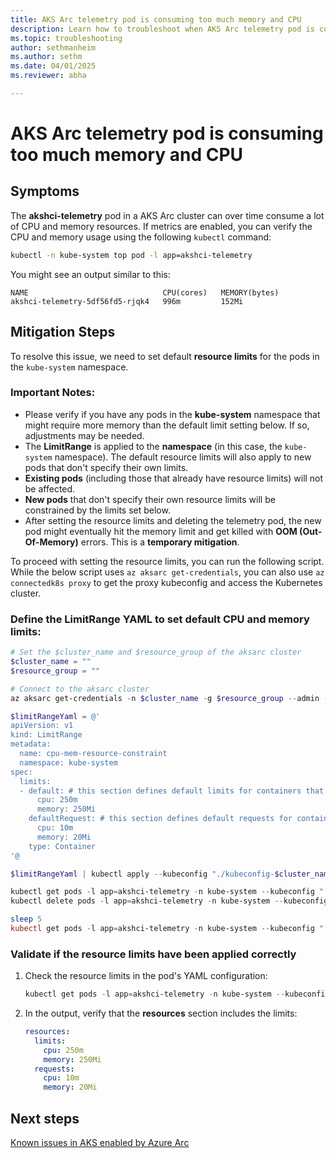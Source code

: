 ```yaml
---
title: AKS Arc telemetry pod is consuming too much memory and CPU
description: Learn how to troubleshoot when AKS Arc telemetry pod is consuming too much memory and CPU
ms.topic: troubleshooting
author: sethmanheim
ms.author: sethm
ms.date: 04/01/2025
ms.reviewer: abha

---
```


# AKS Arc telemetry pod is consuming too much memory and CPU

## Symptoms

The **akshci-telemetry** pod in a AKS Arc cluster can over time consume a lot of CPU and memory resources. If metrics are enabled, you can verify the CPU and memory usage using the following `kubectl` command:

```bash
kubectl -n kube-system top pod -l app=akshci-telemetry
```

You might see an output similar to this:

```output
NAME                              CPU(cores)   MEMORY(bytes)
akshci-telemetry-5df56fd5-rjqk4   996m         152Mi
```

## Mitigation Steps

To resolve this issue, we need to set default **resource limits** for the pods in the `kube-system` namespace.

### Important Notes:
- Please verify if you have any pods in the **kube-system** namespace that might require more memory than the default limit setting below. If so, adjustments may be needed.
- The **LimitRange** is applied to the **namespace** (in this case, the `kube-system` namespace). The default resource limits will also apply to new pods that don't specify their own limits.
- **Existing pods** (including those that already have resource limits) will not be affected.
- **New pods** that don't specify their own resource limits will be constrained by the limits set below.
- After setting the resource limits and deleting the telemetry pod, the new pod might eventually hit the memory limit and get killed with **OOM (Out-Of-Memory)** errors. This is a **temporary mitigation**.
  
To proceed with setting the resource limits, you can run the following script. While the below script uses `az aksarc get-credentials`, you can also use `az connectedk8s proxy` to get the proxy kubeconfig and access the Kubernetes cluster.

### Define the **LimitRange YAML** to set default CPU and memory limits:

```powershell
# Set the $cluster_name and $resource_group of the aksarc cluster
$cluster_name = ""
$resource_group = ""

# Connect to the aksarc cluster
az aksarc get-credentials -n $cluster_name -g $resource_group --admin -f "./kubeconfig-$cluster_name"

$limitRangeYaml = @'
apiVersion: v1
kind: LimitRange
metadata:
  name: cpu-mem-resource-constraint
  namespace: kube-system
spec:
  limits:
  - default: # this section defines default limits for containers that haven't specified any limits
      cpu: 250m
      memory: 250Mi
    defaultRequest: # this section defines default requests for containers that haven't specified any requests
      cpu: 10m
      memory: 20Mi
    type: Container
'@

$limitRangeYaml | kubectl apply --kubeconfig "./kubeconfig-$cluster_name" -f -

kubectl get pods -l app=akshci-telemetry -n kube-system --kubeconfig "./kubeconfig-$cluster_name"
kubectl delete pods -l app=akshci-telemetry -n kube-system --kubeconfig "./kubeconfig-$cluster_name"

sleep 5
kubectl get pods -l app=akshci-telemetry -n kube-system --kubeconfig "./kubeconfig-$cluster_name"
```

### Validate if the resource limits have been applied correctly

1. Check the resource limits in the pod's YAML configuration:
   ```powershell
   kubectl get pods -l app=akshci-telemetry -n kube-system --kubeconfig "./kubeconfig-$cluster_name" -o yaml
   ```

2. In the output, verify that the **resources** section includes the limits:
   ```yaml
   resources:
     limits:
       cpu: 250m
       memory: 250Mi
     requests:
       cpu: 10m
       memory: 20Mi
   ```

## Next steps

[Known issues in AKS enabled by Azure Arc](aks-known-issues.md)
